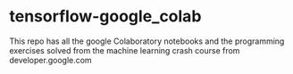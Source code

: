 # tensorflow-google_colab
This repo has all the google Colaboratory notebooks and the programming exercises solved from the machine learning crash course from developer.google.com
